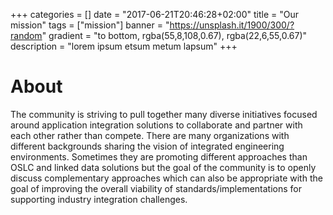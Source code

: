 +++
categories = []
date = "2017-06-21T20:46:28+02:00"
title = "Our mission"
tags = ["mission"]
banner = "https://unsplash.it/1900/300/?random"
gradient = "to bottom, rgba(55,8,108,0.67), rgba(22,6,55,0.67)"
description = "lorem ipsum etsum metum lapsum"
+++

# About

The community is striving to pull together many diverse initiatives focused around application integration solutions to collaborate and partner with each other rather than compete. There are many organizations with different backgrounds sharing the vision of integrated engineering environments. Sometimes they are promoting different approaches than OSLC and linked data solutions but the goal of the community is to openly discuss complementary approaches which can also be appropriate with the goal of improving the overall viability of standards/implementations for supporting industry integration challenges.
